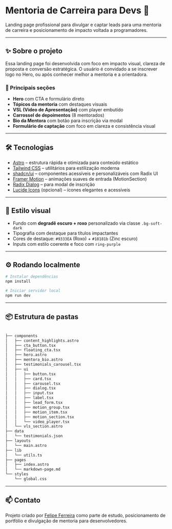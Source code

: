# Mentoria de Carreira para Devs 🚀

Landing page profissional para divulgar e captar leads para uma mentoria de carreira e posicionamento de impacto voltada a programadores.

---

## ✨ Sobre o projeto

Essa landing page foi desenvolvida com foco em impacto visual, clareza de proposta e conversão estratégica. O usuário é convidado a se inscrever logo no Hero, ou após conhecer melhor a mentoria e a orientadora.

### 🧩 Principais seções

- **Hero** com CTA e formulário direto
- **Tópicos da mentoria** com destaques visuais
- **VSL (Vídeo de Apresentação)** com player embutido
- **Carrossel de depoimentos** (8 mentorados)
- **Bio da Mentora** com botão para inscrição via modal
- **Formulário de captação** com foco em clareza e consistência visual

---

## 🛠️ Tecnologias

- [Astro](https://astro.build) – estrutura rápida e otimizada para conteúdo estático
- [Tailwind CSS](https://tailwindcss.com) – utilitários para estilização moderna
- [shadcn/ui](https://ui.shadcn.com) – componentes acessíveis e personalizáveis com Radix UI
- [Framer Motion](https://www.framer.com/motion/) – animações suaves de entrada (MotionSection)
- [Radix Dialog](https://www.radix-ui.com/primitives/docs/components/dialog) – para modal de inscrição
- [Lucide Icons](https://lucide.dev) (opcional) – ícones elegantes e acessíveis

---

## 💅 Estilo visual

- Fundo com **degradê escuro + roxo** personalizado via classe `.bg-soft-dark`
- Tipografia com destaque para títulos impactantes
- Cores de destaque: `#9333EA` (Roxo) + `#18181b` (Zinc escuro)
- Inputs com estilo coerente e foco com `ring-purple`

---

## ⚙️ Rodando localmente

```bash
# Instalar dependências
npm install

# Iniciar servidor local
npm run dev
```

---

## 📦 Estrutura de pastas

```bash

├── components
│   ├── content_highlights.astro
│   ├── cta_button.tsx
│   ├── floating_cta.tsx
│   ├── hero.astro
│   ├── mentora_bio.astro
│   ├── testimonials_carousel.tsx
│   ├── ui
│   │   ├── button.tsx
│   │   ├── card.tsx
│   │   ├── carousel.tsx
│   │   ├── dialog.tsx
│   │   ├── input.tsx
│   │   ├── label.tsx
│   │   ├── lead_form.tsx
│   │   ├── motion_group.tsx
│   │   ├── motion_item.tsx
│   │   ├── motion_section.tsx
│   │   └── video_player.tsx
│   └── vls_section.astro
├── data
│   └── testimonials.json
├── layouts
│   └── main.astro
├── lib
│   └── utils.ts
├── pages
│   ├── index.astro
│   └── markdown-page.md
└── styles
    └── global.css

```

---

## 📫 Contato

Projeto criado por [Felipe Ferreira](http://linkedin.com/in/felipefsf) como parte de estudo, posicionamento de portfólio e divulgação de mentoria para desenvolvedores.
